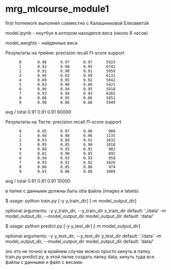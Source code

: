 # mrg_mlcourse_module1
first homework
выполнял совместно с Калашниковой Елизаветой


model.ipynb - ноутбук в котором находятся веса (около 8 часов)


model_weights - найденные веса

Результаты на трейне:
             precision    recall  f1-score   support

          0       0.96      0.97      0.97      5923
          1       0.92      0.98      0.95      6742
          2       0.91      0.90      0.91      5958
          3       0.95      0.83      0.89      6131
          4       0.89      0.95      0.92      5842
          5       0.83      0.90      0.86      5421
          6       0.96      0.94      0.95      5918
          7       0.93      0.94      0.93      6265
          8       0.88      0.85      0.86      5851
          9       0.90      0.86      0.88      5949

avg / total       0.91      0.91      0.91     60000



Результаты на Тесте:
             precision    recall  f1-score   support

          0       0.95      0.97      0.96       980
          1       0.94      0.98      0.96      1135
          2       0.93      0.89      0.91      1032
          3       0.95      0.85      0.90      1010
          4       0.88      0.95      0.91       982
          5       0.81      0.90      0.85       892
          6       0.94      0.93      0.93       958
          7       0.93      0.92      0.92      1028
          8       0.86      0.85      0.86       974
          9       0.91      0.86      0.88      1009

avg / total       0.91      0.91      0.91     10000


в папке с данными должны быть оба файла (images и labels)


$ usage: python train.py [-y y_train_dir] [-m model_output_dir]

optional arguments:
  -y y_train_dir, --y_train_dir x_train_dir
                        default: './data'
  -m model_output_dir, --model_output_dir model_output_dir
                        default:  'data/'
                        
                        
$ usage: python predict.py [-y y_test_dir] [-m model_output_dir]

optional arguments:
  -y y_test_dir, --y_test_dir y_test_dir
                        default: './data'
  -m model_output_dir, --model_output_dir model_output_dir
                        default: 'data/'                        
                        
 (но это не точно) в крайнем случае можно просто кинуть в папку train.py predict.py, в этой папке создать папку data, кинуть туда все файлы с данными и файл с весами.
 

